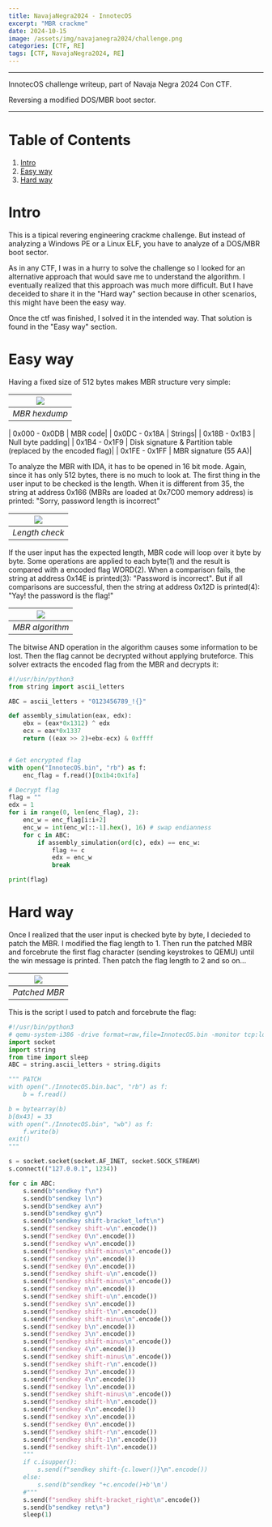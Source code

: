```yaml
---
title: NavajaNegra2024 - InnotecOS
excerpt: "MBR crackme"
date: 2024-10-15
image: /assets/img/navajanegra2024/challenge.png
categories: [CTF, RE]
tags: [CTF, NavajaNegra2024, RE]
---
```

---

InnotecOS challenge writeup, part of Navaja Negra 2024 Con CTF.

Reversing a modified DOS/MBR boot sector.

---

# Table of Contents
1. [Intro](#intro)
2. [Easy way](#easy-way)
3. [Hard way](#hard-way)


# Intro

This is a tipical revering engineering crackme challenge. But instead of analyzing a Windows PE or a Linux ELF, you have to analyze of a DOS/MBR boot sector.

As in any CTF, I was in a hurry to solve the challenge so I looked for an alternative approach that would save me to understand the algorithm. I eventually realized that this approach was much more difficult. But I have deceided to share it in the "Hard way" section because in other scenarios, this might have been the easy way.

Once the ctf was finished, I solved it in the intended way. That solution is found in the "Easy way" section.


# Easy way

Having a fixed size of 512 bytes makes MBR structure very simple:

| ![](/assets/img/navajanegra2024/mbr_hexdump.png) |
|:--:|
| *MBR hexdump* |


| 0x000 - 0x0DB | MBR code|
| 0x0DC - 0x18A | Strings|
| 0x18B - 0x1B3 | Null byte padding|
| 0x1B4 - 0x1F9 | Disk signature & Partition table (replaced by the encoded flag)|
| 0x1FE - 0x1FF | MBR signature (55 AA)|

To analyze the MBR with IDA, it has to be opened in 16 bit mode. Again, since it has only 512 bytes, there is no much to look at. The first thing in the user input to be checked is the length. When it is different from 35, the string at address 0x166 (MBRs are loaded at 0x7C00 memory address) is printed: "Sorry, password length is incorrect"

| ![](/assets/img/navajanegra2024/len_check.png) |
|:--:|
| *Length check* |

If the user input has the expected length, MBR code will loop over it byte by byte. Some operations are applied to each byte(1) and the result is compared with a encoded flag WORD(2). When a comparison fails, the string at address 0x14E is printed(3): "Password is incorrect". But if all comparisons are successful, then the string at address 0x12D is printed(4): "Yay! the password is the flag!"

| ![](/assets/img/navajanegra2024/mbr_algorithm.png) |
|:--:|
| *MBR algorithm* |

The bitwise AND operation in the algorithm causes some information to be lost. Then the flag cannot be decrypted without applying bruteforce. This solver extracts the encoded flag from the MBR and decrypts it:

```python
#!/usr/bin/python3
from string import ascii_letters

ABC = ascii_letters + "0123456789_!{}"

def assembly_simulation(eax, edx):
    ebx = (eax*0x1312) ^ edx
    ecx = eax*0x1337
    return ((eax >> 2)+ebx-ecx) & 0xffff


# Get encrypted flag
with open("InnotecOS.bin", "rb") as f:
    enc_flag = f.read()[0x1b4:0x1fa]

# Decrypt flag
flag = ""
edx = 1
for i in range(0, len(enc_flag), 2):
    enc_w = enc_flag[i:i+2]
    enc_w = int(enc_w[::-1].hex(), 16) # swap endianness
    for c in ABC:
        if assembly_simulation(ord(c), edx) == enc_w:
            flag += c
            edx = enc_w
            break

print(flag)
```

# Hard way

Once I realized that the user input is checked byte by byte, I decieded to patch the MBR. I modified the flag length to 1. Then run the patched MBR and forcebrute the first flag character (sending keystrokes to QEMU) until the win message is printed. Then patch the flag length to 2 and so on...

| ![](/assets/img/navajanegra2024/patched_mbr.png) |
|:--:|
| *Patched MBR* |


This is the script I used to patch and forcebrute the flag:

```python
#!/usr/bin/python3
# qemu-system-i386 -drive format=raw,file=InnotecOS.bin -monitor tcp:localhost:1234,server,nowait
import socket
import string
from time import sleep
ABC = string.ascii_letters + string.digits

""" PATCH
with open("./InnotecOS.bin.bac", "rb") as f:
    b = f.read()

b = bytearray(b)
b[0x43] = 33
with open("./InnotecOS.bin", "wb") as f:
    f.write(b)
exit()
"""

s = socket.socket(socket.AF_INET, socket.SOCK_STREAM)
s.connect(("127.0.0.1", 1234))

for c in ABC:
    s.send(b"sendkey f\n")
    s.send(b"sendkey l\n")
    s.send(b"sendkey a\n")
    s.send(b"sendkey g\n")
    s.send(b"sendkey shift-bracket_left\n")
    s.send(f"sendkey shift-w\n".encode())
    s.send(f"sendkey 0\n".encode())
    s.send(f"sendkey w\n".encode())
    s.send(f"sendkey shift-minus\n".encode())
    s.send(f"sendkey y\n".encode())
    s.send(f"sendkey 0\n".encode())
    s.send(f"sendkey shift-u\n".encode())
    s.send(f"sendkey shift-minus\n".encode())
    s.send(f"sendkey m\n".encode())
    s.send(f"sendkey shift-u\n".encode())
    s.send(f"sendkey s\n".encode())
    s.send(f"sendkey shift-t\n".encode())
    s.send(f"sendkey shift-minus\n".encode())
    s.send(f"sendkey b\n".encode())
    s.send(f"sendkey 3\n".encode())
    s.send(f"sendkey shift-minus\n".encode())
    s.send(f"sendkey 4\n".encode())
    s.send(f"sendkey shift-minus\n".encode())
    s.send(f"sendkey shift-r\n".encode())
    s.send(f"sendkey 3\n".encode())
    s.send(f"sendkey 4\n".encode())
    s.send(f"sendkey l\n".encode())
    s.send(f"sendkey shift-minus\n".encode())
    s.send(f"sendkey shift-h\n".encode())
    s.send(f"sendkey 4\n".encode())
    s.send(f"sendkey x\n".encode())
    s.send(f"sendkey 0\n".encode())
    s.send(f"sendkey shift-r\n".encode())
    s.send(f"sendkey shift-1\n".encode())
    s.send(f"sendkey shift-1\n".encode())
    """
    if c.isupper():
        s.send(f"sendkey shift-{c.lower()}\n".encode())
    else:
        s.send(b"sendkey "+c.encode()+b'\n')
    #"""
    s.send(f"sendkey shift-bracket_right\n".encode())
    s.send(b"sendkey ret\n")
    sleep(1)

```
